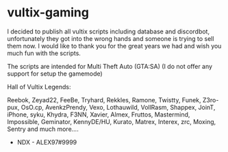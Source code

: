 # vultix-gaming
I decided to publish all vultix scripts including database and discordbot, unfortunately they got into the wrong hands and someone is trying to sell them now. I would like to thank you for the great years we had and wish you much fun with the scripts.

The scripts are intended for Multi Theft Auto (GTA:SA)
(I do not offer any support for setup the gamemode)

Hall of Vultix Legends:

Reebok, Zeyad22, FeeBe, Tryhard, Rekkles, Ramone, Twistty, Funek, Z3ro-pux, OsO.cp, AvenkzPrendy, Vexo, Lothauwild, VollRasm, Shappex, JoinT, iPhone, syku, Khydra, F3NN, Xavier, Almex, Fruttos, Mastermind, Impossible, Geminator, KennyDE/HU, Kurato, Matrex, Interex, zrc, Moxing, Sentry and much more....

- NDX - ALEX97#9999

